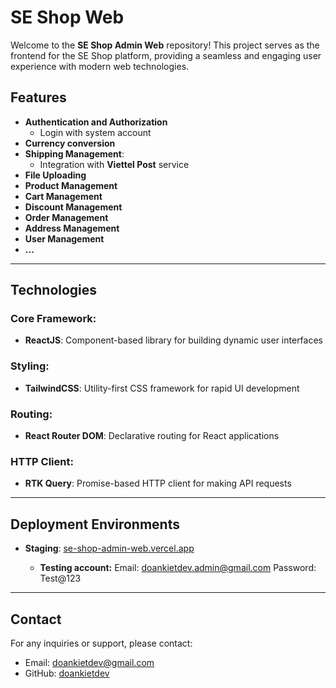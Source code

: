 # SE Shop Web

Welcome to the **SE Shop Admin Web** repository! This project serves as the frontend for the SE Shop platform, providing a seamless and engaging user experience with modern web technologies.

## Features

- **Authentication and Authorization**
  - Login with system account
- **Currency conversion**
- **Shipping Management**:
  - Integration with **Viettel Post** service
- **File Uploading**
- **Product Management**
- **Cart Management**
- **Discount Management**
- **Order Management**
- **Address Management**
- **User Management**
- **...**

---

## Technologies

### Core Framework:

- **ReactJS**: Component-based library for building dynamic user interfaces

### Styling:

- **TailwindCSS**: Utility-first CSS framework for rapid UI development

### Routing:

- **React Router DOM**: Declarative routing for React applications

### HTTP Client:

- **RTK Query**: Promise-based HTTP client for making API requests

---

## Deployment Environments

- **Staging**: [se-shop-admin-web.vercel.app](https://se-shop-admin-web.vercel.app)

  - **Testing account:**
    Email: doankietdev.admin@gmail.com
    Password: Test@123

---

## Contact

For any inquiries or support, please contact:

- Email: doankietdev@gmail.com
- GitHub: [doankietdev](https://github.com/doankietdev)
